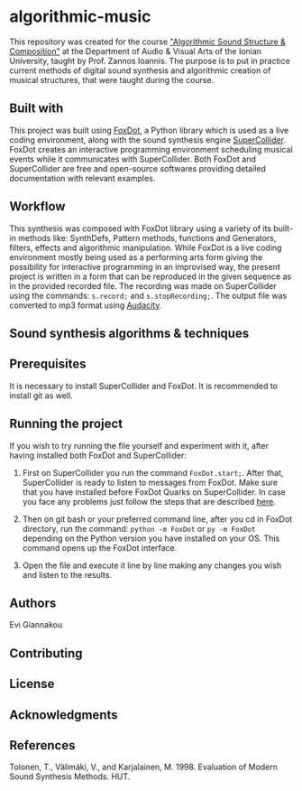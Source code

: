 # algorithmic-music

This repository was created for the course ["Algorithmic Sound Structure & Composition"](https://avarts.ionio.gr/en/studies/undergraduate/courses-descriptions/aud821/) at the Department of Audio & Visual Arts of the Ionian University, taught by Prof. Zannos Ioannis. The purpose is to put in practice current methods of digital sound synthesis and algorithmic creation of musical structures, that were taught during the course.

## Built with

This project was built using [FoxDot](https://foxdot.org/), a Python library which is used as a live coding environment, along with the sound synthesis engine [SuperCollider](https://supercollider.github.io/). FoxDot creates an interactive programming environment scheduling musical events while it communicates with SuperCollider. Both FoxDot and SuperCollider are free and open-source softwares providing detailed documentation with relevant examples.

## Workflow

This synthesis was composed with FoxDot library using a variety of its built-in methods like: SynthDefs, Pattern methods, functions and Generators, filters, effects and algorithmic manipulation. While FoxDot is a live coding environment mostly being used as a performing arts form giving the possibility for interactive programming in an improvised way, the present project is written in a form that can be reproduced in the given sequence as in the provided recorded file. The recording was made on SuperCollider using the commands: `s.record;` and `s.stopRecording;`. The output file was converted to mp3 format using [Audacity](https://www.audacityteam.org/).


## Sound synthesis algorithms & techniques

## Prerequisites

It is necessary to install SuperCollider and FoxDot. It is recommended to install git as well.

## Running the project

If you wish to try running the file yourself and experiment with it, after having installed both FoxDot and SuperCollider:

1. First on SuperCollider you run the command `FoxDot.start;`. After that, SuperCollider is ready to listen to messages from FoxDot. Make sure that you have installed before FoxDot Quarks on SuperCollider. In case you face any problems just follow the steps that are described [here](https://forum.toplap.org/t/frequently-asked-questions/504).

2. Then on git bash or your preferred command line, after you cd in FoxDot directory, run the command: `python -m FoxDot` or `py -m FoxDot` depending on the Python version you have installed on your OS. This command opens up the FoxDot interface.

3. Open the file and execute it line by line making any changes you wish and listen to the results.

## Authors

Evi Giannakou

## Contributing

## License

## Acknowledgments

## References
Tolonen, T., Välimäki, V., and Karjalainen, M. 1998. Evaluation of Modern Sound Synthesis Methods. HUT.

